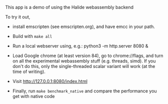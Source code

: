 This app is a demo of using the Halide webassembly backend

To try it out,

- install emscripten (see emscripten.org), and have emcc in your path.

- Build with `make all`

- Run a local webserver using, e.g.: python3 -m http.server 8080 &

- Load Google chrome (at least version 84), go to chrome://flags, and turn on all the experimental webassembly stuff (e.g. threads, simd). If you don't do this, only the single-threaded scalar variant will work (at the time of writing).

- Visit http://127.0.0.1:8080/index.html

- Finally, run `make benchmark_native` and compare the performance you get with native code
